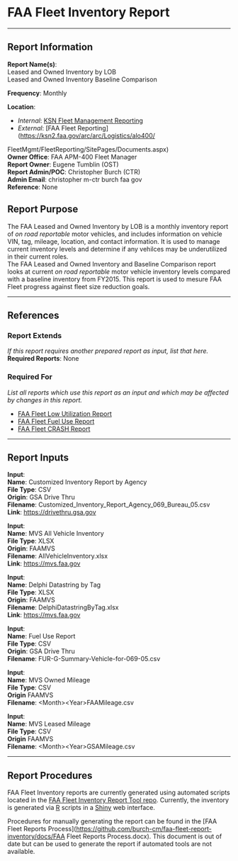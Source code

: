 # FAA Fleet Inventory Report  

***
## Report Information

**Report Name(s)**:  
	Leased and Owned Inventory by LOB  
	Leased and Owned Inventory Baseline Comparison  

**Frequency**: Monthly  

**Location**:  
*	*Internal*: [KSN Fleet Management Reporting](https://ksn2.faa.gov/arc/arc/Logistics/alo400/FleetMgmt/SitePages/Reporting.aspx)  
*	*External*: [FAA Fleet Reporting](https://ksn2.faa.gov/arc/arc/Logistics/alo400/

FleetMgmt/FleetReporting/SitePages/Documents.aspx)  
**Owner Office**: FAA APM-400 Fleet Manager  
**Report Owner**: Eugene Tumblin (OST)  
**Report Admin/POC**: Christopher Burch (CTR)  
**Admin Email**: christopher <dot> m-ctr <dot> burch <at> faa <dot> gov  
**Reference**: None  

## Report Purpose
The FAA Leased and Owned Inventory by LOB is a monthly inventory report of *on road reportable* motor vehicles, and includes information on vehicle VIN, tag, mileage, location, and contact information. It is used to manage current inventory levels and determine if any vehilces may be underutilized in their current roles.  
The FAA Leased and Owned Inventory and Baseline Comparison report looks at current *on road reportable* motor vehicle inventory levels compared with a baseline inventory from FY2015. This report is used to mesure FAA Fleet progress against fleet size reduction goals.

***

## References
### Report Extends
*If this report requires another prepared report as input, list that here.*    
**Required Reports**: None

### Required For
*List all reports which use this report as an input and which may be affected by changes in this report.*    
* [FAA Fleet Low Utilization Report](https://github.com/burch-cm/faa-fleet-report-low-utilization)  
* [FAA Fleet Fuel Use Report](https://github.com/burch-cm/faa-fleet-report-fuel-use)  
* [FAA Fleet CRASH Report](https://github.com/burch-cm/faa-fleet-report-crash)

***

## Report Inputs
**Input**:  
	**Name**: Customized Inventory Report by Agency  
	**File Type**: CSV  
	**Origin**: GSA Drive Thru  
	**Filename**: Customized_Inventory_Report_Agency_069_Bureau_05.csv  
	**Link**: https://drivethru.gsa.gov  

**Input**:  
   **Name**: MVS All Vehicle Inventory  
   **File Type**: XLSX  
   **Origin**: FAAMVS  
   **Filename**: AllVehicleInventory.xlsx  
   **Link**: https://mvs.faa.gov  

**Input**:  
	**Name**: Delphi Datastring by Tag  
	**File Type**: XLSX  
	**Origin**: FAAMVS  
	**Filename**: DelphiDatastringByTag.xlsx  
	**Link**: https://mvs.faa.gov  

**Input**:  
	**Name**: Fuel Use Report  
	**File Type**: CSV  
	**Origin**: GSA Drive Thru  
	**Filename**: FUR-G-Summary-Vehicle-for-069-05.csv  

**Input**:  
	**Name**: MVS Owned Mileage  
	**File Type**: CSV  
	**Origin** FAAMVS  
	**Filename**: \<Month>\<Year>FAAMileage.csv  

**Input**:  
	**Name**: MVS Leased Mileage  
	**File Type**: CSV  
	**Origin** FAAMVS  
	**Filename**: \<Month>\<Year>GSAMileage.csv  

***

## Report Procedures
FAA Fleet Inventory reports are currently generated using automated scripts located in the [FAA Fleet Inventory Report Tool repo](https://github.com/burch-cm/faa_fleet_inventory). Currently, the inventory is generated via [R](https://www.r-project.org) scripts in a [Shiny](https://shiny.rstudio.com) web interface.  

Procedures for manually generating the report can be found in the [FAA Fleet Reports Process](https://github.com/burch-cm/faa-fleet-report-inventory/docs/FAA Fleet Reports Process.docx). This document is out of date but can be used to generate the report if automated tools are not available.
